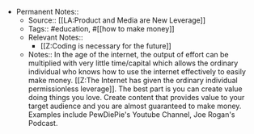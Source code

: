 - Permanent Notes::
    - Source:: [[LA:Product and Media are New Leverage]]
    - Tags:: #education, #[[how to make money]]
    - Relevant Notes::
        - [[Z:Coding is necessary for the future]]
    - Notes::
        In the age of the internet, the output of effort can be multiplied with very little time/capital which allows the ordinary individual who knows how to use the internet effectively to easily make money. [[Z:The Internet has given the ordinary individual permissionless leverage]]. The best part is you can create value doing things you love. Create content that provides value to your target audience and you are almost guaranteed to make money. 
        Examples include PewDiePie's Youtube Channel, Joe Rogan's Podcast.
